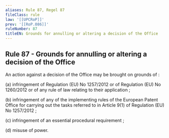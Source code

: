```yaml
---
aliases: Rule 87, Regel 87
fileClass: rule
law: '[[UPCRoP]]'
prev: '[[RoP.086]]'
ruleNumber: 87
titleEN: Grounds for annulling or altering a decision of the Office
---
```


## Rule 87 - Grounds for annulling or altering a decision of the Office

An action against a decision of the Office may be brought on grounds of :  

   (a) infringement of Regulation (EU) No  1257/2012 or of Regulation (EU) No  1260/2012 or of any rule of law relating to their  application ; 

   (b) infringement of any of the implementing rules of the European Patent Office for carrying out the tasks referred to in Article  9(1) of Regulation (EU) No  1257/2012 ; 

   (c) infringement of an essential procedural requirement ;  

   (d) misuse of power.